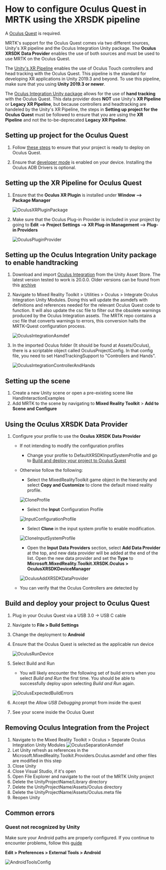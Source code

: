 # How to configure Oculus Quest in MRTK using the XRSDK pipeline

A [Oculus Quest](https://www.oculus.com/quest/) is required.

MRTK's support for the Oculus Quest comes via two different sources, Unity's XR pipeline and the Oculus Integration Unity package. The **Oculus XRSDK Data Provider** enables the use
of both sources and must be used to use MRTK on the Oculus Quest.

The [Unity's XR Pipeline](https://docs.unity3d.com/Manual/XR.html) enables the use of Oculus Touch controllers and head tracking with the Oculus Quest.
This pipeline is the standard for developing XR applications in Unity 2019.3 and beyond. To use this pipeline, make sure that you using **Unity 2019.3 or newer**.

The [Oculus Integration Unity package](https://assetstore.unity.com/packages/tools/integration/oculus-integration-82022) allows for the use of **hand tracking** with the Oculus Quest. 
This data provider does **NOT** use Unity's **XR Pipeline** or **Legacy XR Pipeline**, but because controllers and headtracking are handeled by the Unity's XR Pipeline, the steps in
**Setting up project for the Oculus Quest** must be followed to ensure that you are using the **XR Pipeline** and not the to-be-deprecated **Legacy XR Pipeline**.


## Setting up project for the Oculus Quest

1. Follow [these steps](https://developer.oculus.com/documentation/unity/book-unity-gsg/) to ensure that your project is ready to deploy on Oculus Quest.

1. Ensure that [developer mode](https://developer.oculus.com/documentation/native/android/mobile-device-setup/) is enabled on your device. Installing the Oculus ADB Drivers is optional.

## Setting up the XR Pipeline for Oculus Quest
1. Ensure that the **Oculus XR Plugin** is installed under **Window --> Package Manager**

    ![OculusXRPluginPackage](../../Documentation/Images/CrossPlatform/OculusQuest/OculusXRPluginPackage.png)

1. Make sure that the Oculus Plug-in Provider is included in your project by going to **Edit --> Project Settings --> XR Plug-in Management --> Plug-in Providers**

    ![OculusPluginProvider](../../Documentation/Images/CrossPlatform/OculusQuest/OculusPluginProvider.png)

## Setting up the Oculus Integration Unity package to enable handtracking
1. Download and import [Oculus Integration](https://assetstore.unity.com/packages/tools/integration/oculus-integration-82022) from the Unity Asset Store. The latest version tested to
work is 20.0.0. Older versions can be found from this [archive](https://developer.oculus.com/downloads/package/unity-integration-archive/)

1. Navigate to Mixed Reality Toolkit > Utilities > Oculus > Integrate Oculus Integration Unity Modules. Doing this will update the asmdefs with definitions and references needed for the
relevant Oculus Quest code to function. It will also update the csc file to filter out the obsolete warnings produced by the Oculus Integration assets. The MRTK repo contains a csc file that converts warnings to errors, this conversion halts the MRTK-Quest configuration process.

    ![OculusIntegrationAsmdef](../../Documentation/Images/CrossPlatform/OculusQuest/OculusIntegrationAsmdef.png)

1. In the imported Oculus folder (It should be found at Assets/Oculus), there is a scriptable object called OculusProjectConfig. In that config file, you need to set HandTrackingSupport 
to "Controllers and Hands".

    ![OculusIntegrationControllerAndHands](../../Documentation/Images/CrossPlatform/OculusQuest/OculusIntegrationControllerAndHands.png)
   
## Setting up the scene
1. Create a new Unity scene or open a pre-existing scene like HandInteractionExamples
1. Add MRTK to the scene by navigating to **Mixed Reality Toolkit** > **Add to Scene and Configure**

## Using the Oculus XRSDK Data Provider

1. Configure your profile to use the **Oculus XRSDK Data Provider**
    - If not intending to modify the configuration profiles
        - Change your profile to DefaultXRSDKInputSystemProfile and go to [Build and deploy your project to Oculus Quest](OculusQuestMRTK.md#build-and-deploy-your-project-to-oculus-quest)

    - Otherwise follow the following:
        - Select the MixedRealityToolkit game object in the hierarchy and select **Copy and Customize** to clone the default mixed reality profile.

        ![CloneProfile](../../Documentation/Images/CrossPlatform/CloneProfile.png)

        - Select the **Input** Configuration Profile

        ![InputConfigurationProfile](../../Documentation/Images/CrossPlatform/InputConfigurationProfile.png)

        - Select **Clone** in the input system profile to enable modification.

        ![CloneInputSystemProfile](../../Documentation/Images/CrossPlatform/CloneInputSystemProfile.png)

        - Open the **Input Data Providers** section, select **Add Data Provider** at the top, and new data provider will be added at the end of the list.  Open the new data provider and set the **Type** to **Microsoft.MixedReality.Toolkit.XRSDK.Oculus > OculusXRSDKDeviceManager**

        ![OculusAddXRSDKDataProvider](../../Documentation/Images/CrossPlatform/OculusQuest/OculusAddDataXRSDKProvider.png)

    - You can verify that the Oculus Controllers are detected by 

## Build and deploy your project to Oculus Quest
1. Plug in your Oculus Quest via a USB 3.0 -> USB C cable
1. Navigate to **File > Build Settings**
1. Change the deployment to **Android**
1. Ensure that the Oculus Quest is selected as the applicable run device
    
    ![OculusRunDevice](../../Documentation/Images/CrossPlatform/OculusQuest/OculusRunDevice.png)

1. Select Build and Run 
    - You will likely encounter the following set of build errors when you select *Build and Run* the first time. You should be able to successfully deploy upon selecting *Build and Run* again.

    ![OculusExpectedBuildErrors](../../Documentation/Images/CrossPlatform/OculusQuest/OculusExpectedBuildErrors.png)

1. Accept the _Allow USB Debugging_ prompt from inside the quest
1. See your scene inside the Oculus Quest

## Removing Oculus Integration from the Project

1. Navigate to the Mixed Reality Toolkit > Oculus > Separate Oculus Integration Unity Modules
    ![OculusSeparationAsmdef](../../Documentation/Images/CrossPlatform/OculusQuest/OculusSeparationAsmdef.png)
1. Let Unity refresh as references in the Microsoft.MixedReality.Toolkit.Providers.Oculus.asmdef and other files are modified in this step
1. Close Unity
1. Close Visual Studio, if it's open
1. Open File Explorer and navigate to the root of the MRTK Unity project
1. Delete the UnityProjectName/Library directory
1. Delete the UnityProjectName/Assets/Oculus directory
1. Delete the UnityProjectName/Assets/Oculus.meta file
1. Reopen Unity

## Common errors

### Quest not recognized by Unity

Make sure your Android paths are properly configured. If you continue to encounter problems, follow this [guide](https://developer.oculus.com/documentation/unity/book-unity-gsg/#install-android-tools)

**Edit > Preferences > External Tools > Android**

![AndroidToolsConfig](../../Documentation/Images/CrossPlatform/OculusQuest/AndroidToolsConfig.png)
